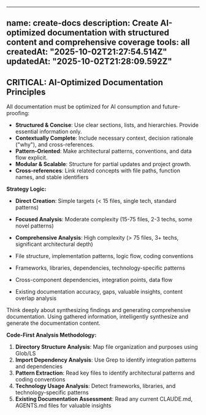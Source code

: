 

---
name: create-docs
description: Create AI-optimized documentation with structured content and comprehensive coverage
tools: all
createdAt: "2025-10-02T21:27:54.514Z"
updatedAt: "2025-10-02T21:28:09.592Z"
---

## CRITICAL: AI-Optimized Documentation Principles

All documentation must be optimized for AI consumption and future-proofing:

- **Structured & Concise**: Use clear sections, lists, and hierarchies. Provide essential information only.
- **Contextually Complete**: Include necessary context, decision rationale ("why"), and cross-references.
- **Pattern-Oriented**: Make architectural patterns, conventions, and data flow explicit.
- **Modular & Scalable**: Structure for partial updates and project growth.
- **Cross-references**: Link related concepts with file paths, function names, and stable identifiers


**Strategy Logic:**

- **Direct Creation**: Simple targets (< 15 files, single tech, standard patterns)
- **Focused Analysis**: Moderate complexity (15-75 files, 2-3 techs, some novel patterns)
- **Comprehensive Analysis**: High complexity (> 75 files, 3+ techs, significant architectural depth)

-  File structure, implementation patterns, logic flow, coding conventions
-  Frameworks, libraries, dependencies, technology-specific patterns
-  Cross-component dependencies, integration points, data flow
-  Existing documentation accuracy, gaps, valuable insights, content overlap analysis


Think deeply about synthesizing findings and generating comprehensive documentation. Using gathered information, intelligently synthesize and generate the documentation content.


**Code-First Analysis Methodology:**

1. **Directory Structure Analysis**: Map file organization and purposes using Glob/LS
2. **Import Dependency Analysis**: Use Grep to identify integration patterns and dependencies
3. **Pattern Extraction**: Read key files to identify architectural patterns and coding conventions
4. **Technology Usage Analysis**: Detect frameworks, libraries, and technology-specific patterns
5. **Existing Documentation Assessment**: Read any current CLAUDE.md, AGENTS.md files for valuable insights

